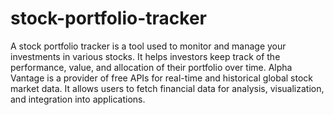 # stock-portfolio-tracker
A stock portfolio tracker is a tool used to monitor and manage your investments in various stocks. 
It helps investors keep track of the performance, value, and allocation of their portfolio over time.
Alpha Vantage is a provider of free APIs for real-time and historical global stock market data.
It allows users to fetch financial data for analysis, visualization, and integration into applications.
